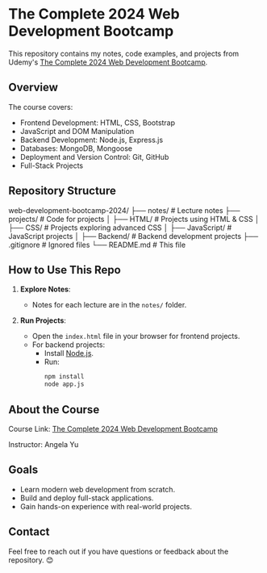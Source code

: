 # The Complete 2024 Web Development Bootcamp

This repository contains my notes, code examples, and projects from Udemy's [The Complete 2024 Web Development Bootcamp](https://www.udemy.com/course/the-complete-web-development-bootcamp/).

## Overview

The course covers:
- Frontend Development: HTML, CSS, Bootstrap
- JavaScript and DOM Manipulation
- Backend Development: Node.js, Express.js
- Databases: MongoDB, Mongoose
- Deployment and Version Control: Git, GitHub
- Full-Stack Projects

## Repository Structure
web-development-bootcamp-2024/
├── notes/              # Lecture notes
├── projects/           # Code for projects
│   ├── HTML/           # Projects using HTML & CSS
│   ├── CSS/            # Projects exploring advanced CSS
│   ├── JavaScript/     # JavaScript projects
│   ├── Backend/        # Backend development projects
├── .gitignore          # Ignored files
└── README.md           # This file

## How to Use This Repo

1. **Explore Notes**:
   - Notes for each lecture are in the `notes/` folder.

2. **Run Projects**:
   - Open the `index.html` file in your browser for frontend projects.
   - For backend projects:
     - Install [Node.js](https://nodejs.org/).
     - Run:
       ```bash
       npm install
       node app.js
       ```

## About the Course

Course Link: [The Complete 2024 Web Development Bootcamp](https://www.udemy.com/course/the-complete-web-development-bootcamp/)

Instructor: Angela Yu

## Goals

- Learn modern web development from scratch.
- Build and deploy full-stack applications.
- Gain hands-on experience with real-world projects.

## Contact

Feel free to reach out if you have questions or feedback about the repository. 😊
